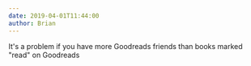 ```yaml
---
date: 2019-04-01T11:44:00
author: Brian
---
```

It's a problem if you have more Goodreads friends than books marked "read" on Goodreads
